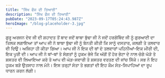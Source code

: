 ```yaml
---
title: "ਸਿੱਖ ਫੌਜ ਦੀ ਤਿਆਰੀ"
description: "ਸਿੱਖ ਫੌਜ ਦੀ ਤਿਆਰੀ"
pubDate: "2023-09-17T05:24:43.987Z"
heroImage: "/blog-placeholder-3.jpg"
---
```


ਗੁਰੂ ਅਰਜਨ ਦੇਵ ਜੀ ਦੀ ਸ਼ਹਾਦਤ ਤੋਂ ਬਾਦ ਜਦੋਂ ਬਾਬਾ ਬੁੱਢਾ ਜੀ ਨੇ ਜਦੋਂ ਹਰਗੋਬਿੰਦ ਜੀ ਨੂੰ ਗੁਰਆਈ ਦਾ ਤਿਲਕ ਲਗਾਇਆ ਤਾਂ ਆਪ ਜੀ  ਨੇ ਬਾਬਾ ਬੁੱਢਾ ਜੀ ਨੂੰ ਬੇਨਤੀ ਕੀਤੀ ਕਿ ਸਾਨੂੰ ਦਸਤਾਰ, ਕਲਗੀ ਤੇ ਤਲਵਾਰ ਵੀ ਦਿਉ। ਅਜਿਹਾ ਹੀ ਕੀਤਾ ਗਿਆ। ਆਪ ਜੀ ਨੇ ਇਕ ਦੀ ਥਾਂ ਦੋ ਤਲਵਾਰਾਂ ਪਹਿਨੀਆਂ-ਇਕ ਮੀਰੀ ਦੀ, ਇਕ ਪੂਰੀ ਦੀ। 
ਆਪ ਜੀ ਨੇ ਥਾਂ-ਥਾਂ ਤੇ ਸੰਗਤਾਂ ਨੂੰ ਹੁਕਮ ਭੇਜੇ ਕਿ ਅੱਗੋਂ ਤੋਂ ਹੋਰ ਭੇਟਾ ਦੇ ਨਾਲ ਚੰਗੇ ਘੋੜੇ ਤੇ ਸ਼ਸਤਰ ਵੀ ਲਿਆਇਆ ਕਰੋ ਤੇ ਆਪ ਵੀ ਘੋੜ-ਸਵਾਰੀ ਤੇ ਸ਼ਸਤਰ ਵਰਤਣ ਦੀ ਜਾਂਚ ਸਿੱਕੇ। ਸਭ ਨੇ ਇਹ ਹੁਕਮ ਬੜੇ ਉਤਸਾਹ ਨਾਲ ਮੰਨੇ। ਇਸ ਤਰ੍ਹਾਂ ਸੰਤਾ ਤੇ ਭਗਤਾਂ ਦੀ ਇਹ ਕੌਮ ਸੰਤ-ਸਿਪਾਹਿਆਂ ਦਾ ਰੂਪ ਧਾਰਨ ਕਰਨ ਲੱਗੀ।

